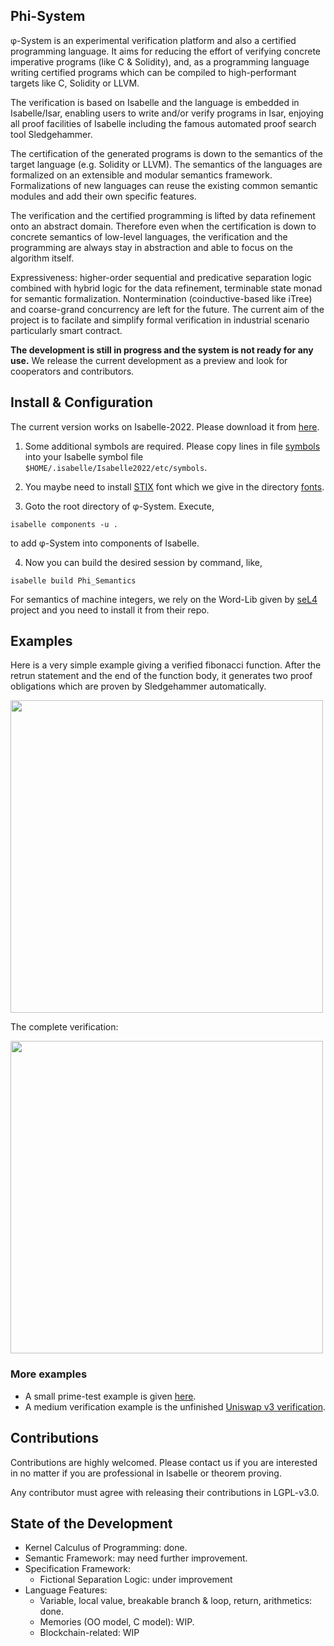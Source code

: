 Phi-System
--------------

φ-System is an experimental verification platform and also a certified programming language.
It aims for reducing the effort of verifying concrete imperative programs (like C & Solidity), and, as a programming language writing certified programs which can be compiled to high-performant targets like C, Solidity or LLVM.

The verification is based on Isabelle and the language is embedded in Isabelle/Isar, enabling users to write and/or verify programs in Isar, enjoying all proof facilities of Isabelle including the famous automated proof search tool Sledgehammer.

The certification of the generated programs is down to the semantics of the target language (e.g. Solidity or LLVM). The semantics of the languages are formalized on an extensible and modular semantics framework.
Formalizations of new languages can reuse the existing common semantic modules and add their own specific features.

The verification and the certified programming is lifted by data refinement onto an abstract domain. Therefore even when the certification is down to concrete semantics of low-level languages, the verification and the programming are always stay in abstraction and able to focus on the algorithm itself.

Expressiveness: higher-order sequential and predicative separation logic combined with hybrid logic for the data refinement, terminable state monad for semantic formalization. Nontermination (coinductive-based like iTree) and coarse-grand concurrency are left for the future. The current aim of the project is to facilate and simplify formal verification in industrial scenario particularly smart contract.

**The development is still in progress and the system is not ready for any use.**
We release the current development as a preview and look for cooperators and contributors.

## Install \& Configuration

The current version works on Isabelle-2022. Please download it from [here](https://isabelle.in.tum.de/).

1. Some additional symbols are required. Please copy lines in file [symbols](https://github.com/xqyww123/phi-system/blob/master/symbols) into your Isabelle symbol file `$HOME/.isabelle/Isabelle2022/etc/symbols`.

2. You maybe need to install [STIX](https://www.stixfonts.org/) font which we give in the directory [fonts](https://github.com/xqyww123/phi-system/tree/master/fonts).

3. Goto the root directory of φ-System. Execute,
```
isabelle components -u .
```
to add φ-System into components of Isabelle.

4. Now you can build the desired session by command, like,
```
isabelle build Phi_Semantics
```

For semantics of machine integers, we rely on the Word-Lib given by [seL4](https://github.com/seL4/l4v) project and you need to install it from their repo.

## Examples

Here is a very simple example giving a verified fibonacci function. After the retrun statement and the end of the function body, it generates two proof obligations which are proven by Sledgehammer automatically.

<img src="https://xqyww123.github.io/phi-system/fib.gif" width="500">

The complete verification:

<img src="https://xqyww123.github.io/phi-system/fib.png" width="500">

### More examples

- A small prime-test example is given [here](https://xqyww123.github.io/phi-system/Unsorted/Phi_Test/PhiTest_Arithmetic.html).
- A medium verification example is the unfinished [Uniswap v3 verification](https://github.com/xqyww123/Uniswap_v).

## Contributions

Contributions are highly welcomed. Please contact us if you are interested in no matter if you are professional in Isabelle or theorem proving.

Any contributor must agree with releasing their contributions in LGPL-v3.0.

## State of the Development

- Kernel Calculus of Programming: done.
- Semantic Framework: may need further improvement.
- Specification Framework:
    - Fictional Separation Logic: under improvement
- Language Features:
    - Variable, local value, breakable branch & loop, return, arithmetics: done.
    - Memories (OO model, C model): WIP.
    - Blockchain-related: WIP
